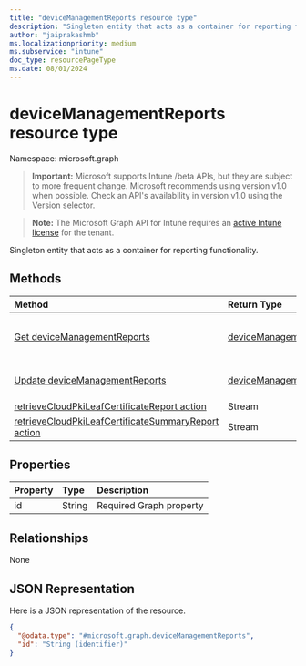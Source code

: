```yaml
---
title: "deviceManagementReports resource type"
description: "Singleton entity that acts as a container for reporting functionality."
author: "jaiprakashmb"
ms.localizationpriority: medium
ms.subservice: "intune"
doc_type: resourcePageType
ms.date: 08/01/2024
---
```


# deviceManagementReports resource type

Namespace: microsoft.graph

> **Important:** Microsoft supports Intune /beta APIs, but they are subject to more frequent change. Microsoft recommends using version v1.0 when possible. Check an API's availability in version v1.0 using the Version selector.

> **Note:** The Microsoft Graph API for Intune requires an [active Intune license](https://go.microsoft.com/fwlink/?linkid=839381) for the tenant.

Singleton entity that acts as a container for reporting functionality.

## Methods
|Method|Return Type|Description|
|:---|:---|:---|
|[Get deviceManagementReports](../api/intune-cloudpkigraphservice-devicemanagementreports-get.md)|[deviceManagementReports](../resources/intune-cloudpkigraphservice-devicemanagementreports.md)|Read properties and relationships of the [deviceManagementReports](../resources/intune-cloudpkigraphservice-devicemanagementreports.md) object.|
|[Update deviceManagementReports](../api/intune-cloudpkigraphservice-devicemanagementreports-update.md)|[deviceManagementReports](../resources/intune-cloudpkigraphservice-devicemanagementreports.md)|Update the properties of a [deviceManagementReports](../resources/intune-cloudpkigraphservice-devicemanagementreports.md) object.|
|[retrieveCloudPkiLeafCertificateReport action](../api/intune-cloudpkigraphservice-devicemanagementreports-retrievecloudpkileafcertificatereport.md)|Stream||
|[retrieveCloudPkiLeafCertificateSummaryReport action](../api/intune-cloudpkigraphservice-devicemanagementreports-retrievecloudpkileafcertificatesummaryreport.md)|Stream||

## Properties
|Property|Type|Description|
|:---|:---|:---|
|id|String|Required Graph property|

## Relationships
None

## JSON Representation
Here is a JSON representation of the resource.
<!-- {
  "blockType": "resource",
  "keyProperty": "id",
  "@odata.type": "microsoft.graph.deviceManagementReports"
}
-->
``` json
{
  "@odata.type": "#microsoft.graph.deviceManagementReports",
  "id": "String (identifier)"
}
```
